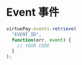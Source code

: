 # Event 事件
``` js
virtuePay.events.retrieve(
  "EVENT_ID",
  function(err, event) {
    // YOUR CODE
  }
);
```
